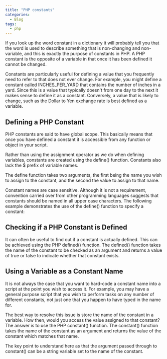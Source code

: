 ```yaml
---
title: "PHP constants"
categories:
  - Blog
tags:
  - php
---
```


If you look up the word constant in a dictionary it will probably tell you that the word is used to describe something that is non-changing and non-variable, and this is exactly the purpose of constants in PHP. A PHP constant is the opposite of a variable in that once it has been defined it cannot be changed.

Constants are particularly useful for defining a value that you frequently need to refer to that does not ever change. For example, you might define a constant called INCHES_PER_YARD that contains the number of inches in a yard. Since this is a value that typically doesn't from one day to the next it makes sense to define it as a constant. Conversely, a value that is likely to change, such as the Dollar to Yen exchange rate is best defined as a variable.

<h2>Defining a PHP Constant</h2>

PHP constants are said to have global scope. This basically means that once you have defined a constant it is accessible from any function or object in your script. 

Rather than using the assignment operator as we do when defining variables, constants are created using the define() function. Constants also lack the $ prefix of variable names.

The define function takes two arguments, the first being the name you wish to assign to the constant, and the second the value to assign to that name.

Constant names are case sensitive. Although it is not a requirement, convention carried over from other programming languages suggests that constants should be named in all upper case characters. The following example demonstrates the use of the define() function to specify a constant:

<?php
define('INCHES_PER_YARD', 36);
?>

<h2>Checking if a PHP Constant is Defined</h2>

It can often be useful to find out if a constant is actually defined. This can be achieved using the PHP defined() function. The defined() function takes the name of the constant to be checked as an argument and returns a value of true or false to indicate whether that constant exists. 

<h2>Using a Variable as a Constant Name</h2>

It is not always the case that you want to hard-code a constant name into a script at the point you wish to access it. For example, you may have a general purpose script that you wish to perform tasks on any number of different constants, not just one that you happen to have typed in the name for. 

The best way to resolve this issue is store the name of the constant in a variable. How then, would you access the value assigned to that constant? The answer is to use the PHP constant() function. The constant() function takes the name of the constant as an argument and returns the value of the constant which matches that name.

The key point to understand here as that the argument passed through to constant() can be a string variable set to the name of the constant. 